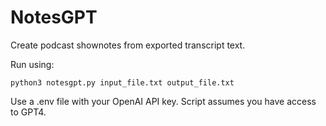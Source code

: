 # NotesGPT

Create podcast shownotes from exported transcript text.

Run using:

    python3 notesgpt.py input_file.txt output_file.txt

Use a .env file with your OpenAI API key. Script assumes you have access to GPT4.
